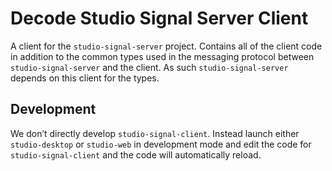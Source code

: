 # Decode Studio Signal Server Client

A client for the `studio-signal-server` project. Contains all of the client code in addition to the common types used in the messaging protocol between `studio-signal-server` and the client. As such `studio-signal-server` depends on this client for the types.

## Development

We don’t directly develop `studio-signal-client`. Instead launch either `studio-desktop` or `studio-web` in development mode and edit the code for `studio-signal-client` and the code will automatically reload.
